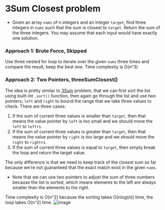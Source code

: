 # 3Sum Closest problem
* Given an array `nums` of n integers and an integer `target`, find three integers in `nums` such that the sum is closest to `target`. Return the sum of the three integers. You may assume that each input would have exactly one solution.

### Approach 1: Brute Force, Skipped
Use three nested for loop to iterate over the given `nums` three times and compare the result, keep the best one. Time complexity is O(n^3)

### Approach 2: Two Pointers, threeSumClosest()
The idea is pretty similar to [3Sum](https://github.com/artisan1218/LeetCode-Solution/tree/main/threeSum) problem, that we can first sort the list using built-int `.sort()` function, then again go through the list and use two pointers, `left` and `right` to bound the range that we take three values to check. There are three cases:
1. If the sum of current three values is smaller than `target`, then that means the value pointer by `left` is too small and we should move the `left` to `left+1`.
2. If the sum of current three values is greater than `target`, then that means the value pointer by `right` is too large and we should move the `right` to `right+1`.
3. If the sum of current three values is equal to `target`, then simply break the loop and return the target value.

The only difference is that we need to keep track of the closest sum so far because we're not guaranteed that the exact match exist in the given `nums`.

* Note that we can use two pointers to adjust the sum of three numbers because the list is sorted, which means elements to the left are always smaller than the elements to the right.

Time complexity is O(n^2) because the sorting takes O(nlog(n)) time, the loop takes O(n^2) time.
![image](https://user-images.githubusercontent.com/25105806/119450519-dfe9ad00-bce8-11eb-9c53-9c4d7541f279.png)
